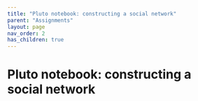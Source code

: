 ```yaml
---
title: "Pluto notebook: constructing a social network"
parent: "Assignments"
layout: page
nav_order: 2
has_children: true
---
```



# Pluto notebook: constructing a social network